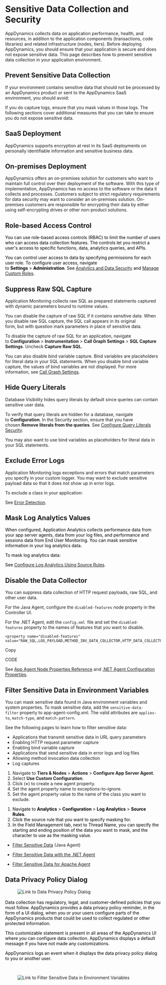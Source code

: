 <h1>Sensitive Data Collection and Security</h1><p>AppDynamics collects&nbsp;data&nbsp;on application performance, health, and resources, in addition to the application components (transactions, code libraries) and related infrastructure (nodes, tiers).&nbsp;Before deploying AppDynamics,&nbsp;you should ensure that your application&nbsp;is secure and does not expose sensitive data. This page describes how to prevent sensitive data collection in your application environment.&nbsp;</p><h2>Prevent Sensitive Data Collection</h2><p>If your environment contains sensitive data that should not be processed by an AppDynamics product or sent to the AppDynamics SaaS environment,&nbsp;you should avoid:</p><p>If you do capture logs, ensure that you mask values in those logs. The following sections cover additional measures that you can take to ensure you do not expose sensitive data.</p><h2>SaaS Deployment</h2><p>AppDynamics supports encryption at rest in its SaaS deployments on personally identifiable information and sensitive business data.</p><h2>On-premises Deployment</h2><p>AppDynamics offers an on-premises solution for customers who want to maintain full control over their deployment of the software. With this type of implementation, AppDynamics has no access to the software or the data it collects and processes. Customers subject to strict regulatory requirements for data security may want to consider an on-premises solution.&nbsp;On-premises customers are responsible for encrypting their data by either using self-encrypting drives or other non-product solutions.</p><h2>Role-based Access Control</h2><p><span style="color: rgb(0, 0, 0)">You can&nbsp;use&nbsp;role-based access controls (RBAC) to limit the number of users who can access data collection features. The controls let you restrict a user's access to specific functions, data, analytics queries, and APIs.</span></p><p><span style="color: rgb(0, 0, 0)">You can control user access to data by specifying permissions for each user role. To configure user access,&nbsp;navigate to&nbsp;<strong>Settings</strong>&nbsp;&gt;&nbsp;<strong>Administration</strong>.&nbsp;See&nbsp;<a href="https://docs.appdynamics.com/appd/23.x/latest/en/analytics/deploy-analytics-with-the-analytics-agent/analytics-and-data-security" name="sp-plaintextbody-link">Analytics and Data Security</a>&nbsp;and&nbsp;<a rel="nofollow" href="https://docs.appdynamics.com/accounts/en/cisco-appdynamics-saas-deployment-user-management/manage-custom-roles-for-cisco-appdynamics" target="blank">Manage Custom Roles</a>.</span></p><h2>Suppress Raw SQL Capture</h2><p>Application Monitoring collects raw SQL&nbsp;as prepared statements captured with dynamic parameters bound to runtime values.</p><p>You can disable the capture of raw SQL if it contains sensitive data. When you disable&nbsp;raw SQL capture, the SQL call appears in its original form,&nbsp;but&nbsp;with question mark parameters in place of sensitive data.</p><p>To disable the capture of raw SQL for an application, navigate to&nbsp;<strong>Configuration</strong>&nbsp;&gt;&nbsp;<strong>Instrumentation</strong>&nbsp;&gt;&nbsp;<strong>Call Graph Settings</strong>&nbsp;&gt;&nbsp;<strong>SQL Capture Settings</strong>. Uncheck&nbsp;<strong>Capture Raw SQL</strong>.</p><p>You can also disable bind variable capture. Bind variables are placeholders for literal data in your SQL statements. When you disable bind variable capture, the values of bind variables are not displayed. For more information, see&nbsp;<a href="https://docs.appdynamics.com/appd/23.x/latest/en/application-monitoring/configure-instrumentation/call-graph-settings" name="sp-plaintextbody-link">Call Graph Settings</a>.</p><h2>Hide Query Literals</h2><p>Database Visibility hides query literals by default since queries can contain sensitive user data.</p><p>To verify that query literals are hidden for a database, navigate to&nbsp;<strong>Configuration</strong>. In the Security section, ensure that you have chosen&nbsp;<strong>Remove literals from the queries</strong>. See&nbsp;<a href="https://docs.appdynamics.com/appd/23.x/latest/en/database-visibility/monitor-databases-and-database-servers/configure-query-literals-security" name="sp-plaintextbody-link">Configure Query Literals Security</a>.</p><p>You may also want to use bind variables as placeholders for literal data in your SQL statements.</p><h2>Exclude Error Logs</h2><p>Application Monitoring logs&nbsp;exceptions and errors that match parameters you specify in your custom logger.&nbsp;You may want to exclude sensitive payload data so that it does not show up in error logs.</p><p>To exclude a class in your application:</p><p>See&nbsp;<a href="https://docs.appdynamics.com/appd/23.x/latest/en/application-monitoring/configure-instrumentation/error-detection" name="sp-plaintextbody-link">Error Detection</a>.&nbsp;</p><h2>Mask Log Analytics Values</h2><p><span style="color: rgb(0, 0, 0)">When configured, Application Analytics&nbsp;collects performance data&nbsp;from your app server agents, data from your log files, and performance and sessions data from End User Monitoring.&nbsp;You can mask sensitive information in your&nbsp;log analytics data.</span></p><p><span style="color: rgb(0, 0, 0)">To mask log analytics data:</span></p><p><span style="color: rgb(0, 0, 0)">See&nbsp;<a rel="nofollow" href="https://docs.appdynamics.com/appd/23.x/latest/en/analytics/configure-analytics/collect-log-analytics-data/configure-log-analytics-using-source-rules" target="blank">Configure Log Analytics Using Source Rules</a>.</span></p><h2>Disable the Data Collector</h2><p>You can suppress data collection of&nbsp;HTTP&nbsp;request payloads, raw SQL, and other user data.</p><p>For the Java Agent, configure the&nbsp;<code>disabled-features</code>&nbsp;node property in the Controller UI.</p><p>For the .NET Agent, edit the&nbsp;<code>config.xml&nbsp;</code>file and&nbsp;set the&nbsp;<code>disabled-features</code>&nbsp;property to the names of features that you want to disable.</p><pre style="text-align: left"><code>&lt;property name="disabled-features" value="RAW_SQL,LOG_PAYLOAD,METHOD_INV_DATA_COLLECTOR,HTTP_DATA_COLLECTOR,CUSTOM_EXIT_SNAP_DATA"/&gt;<span style="font-size: 14px"></span></code></pre><p>Copy<br></p><div>CODE</div><p>See&nbsp;<a href="https://docs.appdynamics.com/appd/23.x/latest/en/application-monitoring/administer-app-server-agents/app-agent-node-properties-reference" name="sp-plaintextbody-link">App Agent Node Properties Reference</a>&nbsp;and&nbsp;<a href="https://docs.appdynamics.com/appd/23.x/latest/en/application-monitoring/install-app-server-agents/net-agent/administer-the-net-agent/net-agent-configuration-properties" name="sp-plaintextbody-link">.NET Agent Configuration Properties</a>.&nbsp;</p><h2>Filter Sensitive Data in Environment Variables</h2><p>You can mask sensitive data found in Java environment variables and system properties. To mask sensitive data, add the&nbsp;<code>sensitive-data-filter</code>&nbsp;property to app-agent-config.xml. The valid attributes are&nbsp;<code>applies-to</code>,&nbsp;<code>match-type</code>, and&nbsp;<code>match-pattern</code>.</p><p>See the following pages to learn how to filter sensitive data:</p><div><ul><li>Applications that transmit sensitive data in URL query parameters</li><li>Enabling HTTP request parameter capture</li><li>Enabling bind variable capture</li><li>Applications that send sensitive data in error logs and log files</li><li>Allowing method invocation data collection&nbsp;</li><li>Log captures</li></ul><ol><li>Navigate to&nbsp;<strong>Tiers &amp; Nodes</strong>&nbsp;&gt;&nbsp;<strong>Actions</strong>&nbsp;&gt;&nbsp;<strong>Configure App Server Agent</strong>.&nbsp;</li><li>Select&nbsp;<strong>Use Custom Configuration</strong>.</li><li>Click (<strong>+</strong>) to create a new agent property.</li><li>Set the agent property name to&nbsp;exceptions-to-ignore.&nbsp;</li><li>Set the agent property&nbsp;value to the name of the class you want to exclude.</li></ol><ol><li><span style="color: rgb(0, 0, 0)">Navigate to&nbsp;<strong>Analytics</strong>&nbsp;&gt;&nbsp;<strong>Configuration</strong>&nbsp;&gt;&nbsp;<strong>Log Analytics</strong>&nbsp;&gt;&nbsp;<strong>Source Rules</strong>.&nbsp;</span></li><li><span style="color: rgb(0, 0, 0)">Click the source rule that you want to specify masking for.</span></li><li><span style="color: rgb(0, 0, 0)">In the Field Management tab, next to Thread Name, you can specify the starting and ending position of the data you want to&nbsp;mask, and the character to use as the masking value.&nbsp;</span></li></ol><ul><li><a href="https://docs.appdynamics.com/appd/23.x/latest/en/application-monitoring/install-app-server-agents/java-agent/administer-the-java-agent/filter-sensitive-data" name="sp-plaintextbody-link">Filter Sensitive Data</a>&nbsp;(Java Agent)</li><li><p><a href="https://docs.appdynamics.com/appd/23.x/latest/en/application-monitoring/install-app-server-agents/net-agent/administer-the-net-agent/filter-sensitive-data-with-the-net-agent" name="sp-plaintextbody-link">Filter Sensitive Data with the .NET Agent</a></p></li><li><p><a href="https://docs.appdynamics.com/appd/23.x/latest/en/application-monitoring/install-app-server-agents/apache-web-server-agent/filter-sensitive-data-for-apache-agent" name="sp-plaintextbody-link">Filter Sensitive Data for Apache Agent</a></p></li></ul><h2>Data Privacy Policy Dialog</h2><div class="se-component se-image-container __se__float- __se__float-none"><figure><a href="https://docs.appdynamics.com/appd/23.x/latest/en/appdynamics-essentials/sensitive-data-collection-and-security#id-.SensitiveDataCollectionandSecurityv23.9-DataPrivacyPolicyDialog" data-image-link="image"><img src="https://docs.appdynamics.com/appd/23.x/_/0A7000B801817F6BA9C71F687215B50A/1692995281587/images/common/link-solid.svg" alt="Link to Data Privacy Policy Dialog" data-image-link="https://docs.appdynamics.com/appd/23.x/latest/en/appdynamics-essentials/sensitive-data-collection-and-security#id-.SensitiveDataCollectionandSecurityv23.9-DataPrivacyPolicyDialog" data-proportion="true" data-align="none" data-file-name="link-solid.svg" data-file-size="0" data-origin=",auto" data-size="," data-rotate="" data-percentage="auto,auto" origin-size="150,150" style="box-sizing: inherit; margin: 0px 0px 3px; padding: 0px; border: 0px; display: inline-block; vertical-align: middle;"></a></figure></div><p><span style="color: rgb(0, 0, 0)"><span style="color: rgb(0, 0, 0)">Data collection has regulatory, legal, and customer-defined policies that you must follow.&nbsp;</span>AppDynamics provides a data privacy policy reminder, in the form of a UI dialog, when you or your users configure parts of the AppDynamics products that could be used to collect regulated or other protected information.&nbsp;</span></p><p><span style="color: rgb(0, 0, 0)">This customizable statement is present in all areas of the&nbsp;AppDynamics UI where you can configure data collection. AppDynamics displays a default message if you have not made any customizations.</span></p><p><span style="color: rgb(0, 0, 0)">AppDynamics logs an event&nbsp;when it displays the data privacy policy dialog to you or another user.</span></p><p><br></p></div><div><div class="se-component se-image-container __se__float- __se__float-none"><figure><a href="https://docs.appdynamics.com/appd/23.x/latest/en/appdynamics-essentials/sensitive-data-collection-and-security#id-.SensitiveDataCollectionandSecurityv23.9-FilterSensitiveDatainEnvironmentVariables" data-image-link="image"><img src="https://docs.appdynamics.com/appd/23.x/_/0A7000B801817F6BA9C71F687215B50A/1692995281587/images/common/link-solid.svg" alt="Link to Filter Sensitive Data in Environment Variables" data-image-link="https://docs.appdynamics.com/appd/23.x/latest/en/appdynamics-essentials/sensitive-data-collection-and-security#id-.SensitiveDataCollectionandSecurityv23.9-FilterSensitiveDatainEnvironmentVariables" data-proportion="true" data-align="none" data-file-name="link-solid.svg" data-file-size="0" data-origin=",auto" data-size="," data-rotate="" data-percentage="auto,auto" origin-size="150,150" style="box-sizing: inherit; margin: 0px 0px 3px; padding: 0px; border: 0px; display: inline-block; vertical-align: middle;"></a></figure></div><div></div></div>